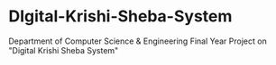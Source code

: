 # DIgital-Krishi-Sheba-System
Department of Computer Science & Engineering
Final Year Project on "Digital Krishi Sheba System"
